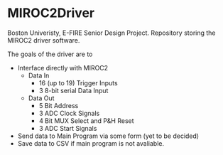# MIROC2Driver
Boston Univeristy, E-FIRE Senior Design Project.
Repository storing the MIROC2 driver software.

The goals of the driver are to

- Interface directly with MIROC2
	- Data In
		- 16 (up to 19) Trigger Inputs
		- 3 8-bit serial Data Input
	- Data Out
		- 5 Bit Address
		- 3 ADC Clock Signals
		- 4 Bit MUX Select and P&H Reset
		- 3 ADC Start Signals
- Send data to Main Program via some form (yet to be decided)
- Save data to CSV if main program is not avaliable.